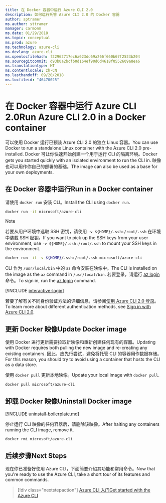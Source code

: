 ```yaml
---
title: 在 Docker 容器中运行 Azure CLI 2.0
description: 如何运行托管 Azure CLI 2.0 的 Docker 容器
author: sptramer
ms.author: sttramer
manager: carmonm
ms.date: 01/29/2018
ms.topic: conceptual
ms.prod: azure
ms.technology: azure-cli
ms.devlang: azure-cli
ms.openlocfilehash: f22962717ec6a623dd69a266f660b67f2523b204
ms.sourcegitcommit: d93b0a2bcfb0d164ef90d6d4618f0552609a8ea6
ms.translationtype: HT
ms.contentlocale: zh-CN
ms.lasthandoff: 09/20/2018
ms.locfileid: "46470025"
---
```

# <a name="run-azure-cli-20-in-a-docker-container"></a><span data-ttu-id="973c4-103">在 Docker 容器中运行 Azure CLI 2.0</span><span class="sxs-lookup"><span data-stu-id="973c4-103">Run Azure CLI 2.0 in a Docker container</span></span>

<span data-ttu-id="973c4-104">可以使用 Docker 运行已预装 Azure CLI 2.0 的独立 Linux 容器。</span><span class="sxs-lookup"><span data-stu-id="973c4-104">You can use Docker to run a standalone Linux container with the Azure CLI 2.0 pre-installed.</span></span> <span data-ttu-id="973c4-105">Docker 可让你快速开始创建一个用于运行 CLI 的隔离环境。</span><span class="sxs-lookup"><span data-stu-id="973c4-105">Docker gets you started quickly with an isolated environment to run the CLI in.</span></span> <span data-ttu-id="973c4-106">映像也可以用作你自己的部署的基础。</span><span class="sxs-lookup"><span data-stu-id="973c4-106">The image can also be used as a base for your own deployments.</span></span>

## <a name="run-in-a-docker-container"></a><span data-ttu-id="973c4-107">在 Docker 容器中运行</span><span class="sxs-lookup"><span data-stu-id="973c4-107">Run in a Docker container</span></span>

<span data-ttu-id="973c4-108">请使用 `docker run` 安装 CLI。</span><span class="sxs-lookup"><span data-stu-id="973c4-108">Install the CLI using `docker run`.</span></span>

   ```bash
   docker run -it microsoft/azure-cli
   ```

> [!NOTE]
> <span data-ttu-id="973c4-109">若要从用户环境中选取 SSH 密钥，请使用 `-v ${HOME}/.ssh:/root/.ssh` 在环境中装载 SSH 密钥。</span><span class="sxs-lookup"><span data-stu-id="973c4-109">If you want to pick up the SSH keys from your user environment, use `-v ${HOME}/.ssh:/root/.ssh` to mount your SSH keys in the environment.</span></span>
>
> ```bash
> docker run -it -v ${HOME}/.ssh:/root/.ssh microsoft/azure-cli
> ```

<span data-ttu-id="973c4-110">CLI 作为 `/usr/local/bin` 中的 `az` 命令安装在映像中。</span><span class="sxs-lookup"><span data-stu-id="973c4-110">The CLI is installed on the image as the `az` command in `/usr/local/bin`.</span></span> <span data-ttu-id="973c4-111">若要登录，请运行 [az login](/cli/azure/reference-index#az-login) 命令。</span><span class="sxs-lookup"><span data-stu-id="973c4-111">To sign in, run the [az login](/cli/azure/reference-index#az-login) command.</span></span>

[!INCLUDE [interactive-login](includes/interactive-login.md)]

<span data-ttu-id="973c4-112">若要了解有关不同身份验证方法的详细信息，请参阅[使用 Azure CLI 2.0 登录](authenticate-azure-cli.md)。</span><span class="sxs-lookup"><span data-stu-id="973c4-112">To learn more about different authentication methods, see [Sign in with Azure CLI 2.0](authenticate-azure-cli.md).</span></span>

## <a name="update-docker-image"></a><span data-ttu-id="973c4-113">更新 Docker 映像</span><span class="sxs-lookup"><span data-stu-id="973c4-113">Update Docker image</span></span>

<span data-ttu-id="973c4-114">使用 Docker 进行更新需要拉取新映像和重新创建任何现有的容器。</span><span class="sxs-lookup"><span data-stu-id="973c4-114">Updating with Docker requires both pulling the new image and re-creating any existing containers.</span></span> <span data-ttu-id="973c4-115">因此，应先行尝试，避免将托管 CLI 的容器用作数据存储。</span><span class="sxs-lookup"><span data-stu-id="973c4-115">For this reason, you should try to avoid using a container that hosts the CLI as a data store.</span></span>

<span data-ttu-id="973c4-116">使用 `docker pull` 更新本地映像。</span><span class="sxs-lookup"><span data-stu-id="973c4-116">Update your local image with `docker pull`.</span></span>

```bash
docker pull microsoft/azure-cli
```

## <a name="uninstall-docker-image"></a><span data-ttu-id="973c4-117">卸载 Docker 映像</span><span class="sxs-lookup"><span data-stu-id="973c4-117">Uninstall Docker image</span></span>

[!INCLUDE [uninstall-boilerplate.md](includes/uninstall-boilerplate.md)]

<span data-ttu-id="973c4-118">停止运行 CLI 映像的任何容器后，请删除该映像。</span><span class="sxs-lookup"><span data-stu-id="973c4-118">After halting any containers running the CLI image, remove it.</span></span>

```bash
docker rmi microsoft/azure-cli
```

## <a name="next-steps"></a><span data-ttu-id="973c4-119">后续步骤</span><span class="sxs-lookup"><span data-stu-id="973c4-119">Next Steps</span></span>

<span data-ttu-id="973c4-120">现在你已准备好使用 Azure CLI，下面简要介绍其功能和常用命令。</span><span class="sxs-lookup"><span data-stu-id="973c4-120">Now that you're ready to use the Azure CLI, take a short tour of its features and common commands.</span></span>

> [!div class="nextstepaction"]
> [<span data-ttu-id="973c4-121">Azure CLI 入门</span><span class="sxs-lookup"><span data-stu-id="973c4-121">Get started with the Azure CLI</span></span>](get-started-with-azure-cli.md)
